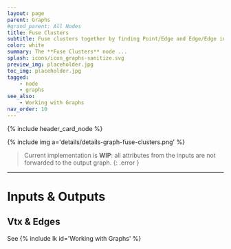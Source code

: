 ```yaml
---
layout: page
parent: Graphs
#grand_parent: All Nodes
title: Fuse Clusters
subtitle: Fuse clusters together by finding Point/Edge and Edge/Edge intersections.
color: white
summary: The **Fuse Clusters** node ...
splash: icons/icon_graphs-sanitize.svg
preview_img: placeholder.jpg
toc_img: placeholder.jpg
tagged:
    - node
    - graphs
see_also:
    - Working with Graphs
nav_order: 10
---
```


{% include header_card_node %}

{% include img a='details/details-graph-fuse-clusters.png' %} 

> Current implementation is **WIP**: all attributes from the inputs are not forwarded to the output graph.
{: .error }

---
# Inputs & Outputs
## Vtx & Edges
See {% include lk id='Working with Graphs' %}